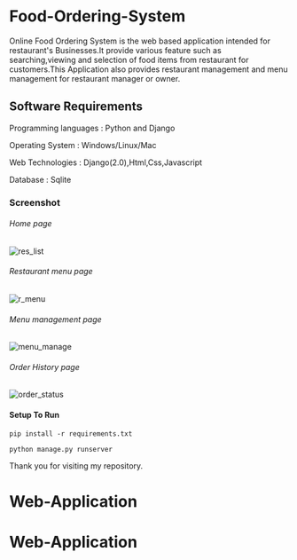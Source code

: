 # Food-Ordering-System
Online Food Ordering System is the web based application intended for restaurant's Businesses.It provide various feature such as searching,viewing and selection of food items from restaurant for customers.This Application also provides restaurant management and menu management for restaurant manager or owner. 

## Software Requirements
Programming languages : Python and Django

Operating System      : Windows/Linux/Mac

Web Technologies      : Django(2.0),Html,Css,Javascript

Database              : Sqlite

### Screenshot

###### Home page
![res_list](https://user-images.githubusercontent.com/20842692/50056350-f1761480-0180-11e9-9f53-348cae2c620e.png)

###### Restaurant menu page
![r_menu](https://user-images.githubusercontent.com/20842692/50056372-4023ae80-0181-11e9-9fb8-ccff9e493dd8.png)

###### Menu management page
![menu_manage](https://user-images.githubusercontent.com/20842692/50056396-9e509180-0181-11e9-89f4-ea356c1a8862.png)

###### Order History page
![order_status](https://user-images.githubusercontent.com/20842692/50056409-d2c44d80-0181-11e9-8b3a-0266fc5f8436.png)


#### Setup To Run
```
pip install -r requirements.txt
```
```
python manage.py runserver
```

Thank you for visiting my repository.
# Web-Application
# Web-Application

